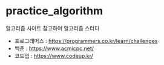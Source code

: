 # practice_algorithm
알고리즘 사이트 참고하여 알고리즘 스터디
- 프로그래머스 : https://programmers.co.kr/learn/challenges
- 백준 : https://www.acmicpc.net/
- 코드업 : https://www.codeup.kr/
